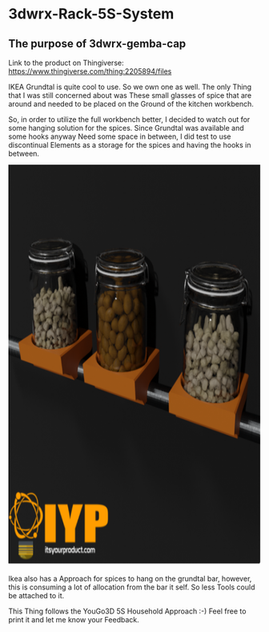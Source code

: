 # 3dwrx-Rack-5S-System

## The purpose of 3dwrx-gemba-cap
Link to the product on Thingiverse:
https://www.thingiverse.com/thing:2205894/files


IKEA Grundtal is quite cool to use. So we own one as well.
The only Thing that I was still concerned about was These small glasses of spice that are around and needed to be placed on the Ground of the kitchen workbench.

So, in order to utilize the full workbench better, I decided to watch out for some hanging solution for the spices. Since Grundtal was available and some hooks anyway Need some space in between, I did test to use discontinual Elements as a storage for the spices and having the hooks in between.


<p align="center">
  <img 
    width="800"
    height="800"
    src="https://github.com/thomaszipf/3dwrx-Rack-5S-System/blob/main/Images/Rack-5S-System.png"
  >
</p>


Ikea also has a Approach for spices to hang on the grundtal bar, however, this is consuming a lot of allocation from the bar it self. So less Tools could be attached to it.

This Thing follows the YouGo3D 5S Household Approach :-)
Feel free to print it and let me know your Feedback.
